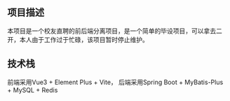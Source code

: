 ## 项目描述

本项目是一个校友直聘的前后端分离项目，是一个简单的毕设项目，可以拿去二开，本人由于工作过于忙碌，该项目暂时停止维护。

## 技术栈

前端采用Vue3 + Element Plus + Vite，
后端采用Spring Boot + MyBatis-Plus + MySQL + Redis